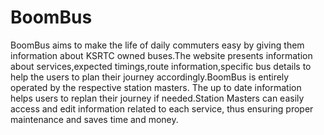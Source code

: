 # BoomBus
BoomBus aims to make the life of daily commuters easy by giving them information about KSRTC owned buses.The website presents information about services,expected timings,route information,specific bus details to help the users to plan their journey accordingly.BoomBus is entirely operated by the respective station masters. The up to date information helps users to replan their journey if needed.Station Masters can easily access and edit information related to each service, thus ensuring proper maintenance and saves time and money. 
